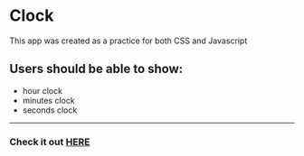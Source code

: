 # Clock

This app was created as a practice for both CSS and Javascript

## Users should be able to show:

- hour clock
- minutes clock
- seconds clock

---

### Check it out [HERE](https://bas-shiekh.github.io/Clock/)